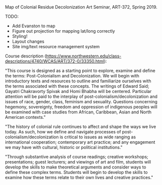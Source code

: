 Map of Colonial Residue
Decolonization Art Seminar, ART-372, Spring 2019.

TODO:
- Add Evanston to map
- Figure out projection for mapping lat/long correctly
- Styling!
- Layout changes
- Site img/text resource management system

Course description (https://www.northwestern.edu/class-descriptions/4740/WCAS/ART/372-0/33350.html):

"This course is designed as a starting point to explore, examine and define the terms: Post-Colonialism and Decolonization. We will begin with introductory texts and resources to outline and familiarize ourselves with the terms associated with these concepts. The writings of Edward Said; Gayatri Chakravorty Spivak and Homi Bhabha will be centered. Particular attention will be paid to the interplay of post-colonialism/decolonization and issues of race, gender, class, feminism and sexuality. Questions concerning hegemony, sovereignty, freedom and oppression of indigenous peoples will be examined with case studies from African, Caribbean, Asian and North American contexts."

"The history of colonial rule continues to affect and shape the ways we live today. As such, how we define and navigate processes of post-colonialism/decolonization is critical to issues as wide ranging as international cooperation; contemporary art practice; and any engagement we may have with cultural, historic or political institutions."

"Through substantive analysis of course readings; creative workshops; presentations; guest lecturers; and viewings of art and film, students will develop the skills to make theoretical arguments and consider ways to define these complex terms. Students will begin to develop the skills to examine how these terms relate to their own lives and creative practices."  
